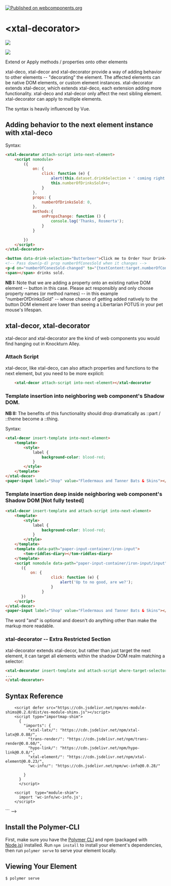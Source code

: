 [![Published on webcomponents.org](https://img.shields.io/badge/webcomponents.org-published-blue.svg)](https://www.webcomponents.org/element/bahrus/xtal-decorator)

# \<xtal-decorator\>

<a href="https://nodei.co/npm/xtal-decorator/"><img src="https://nodei.co/npm/xtal-decorator.png"></a>

<img src="https://badgen.net/bundlephobia/minzip/xtal-decorator">

Extend or Apply methods / properties onto other elements

xtal-deco, xtal-decor and xtal-decorator provide a way of adding behavior to other elements -- "decorating" the element.  The affected elements can be native DOM elements, or custom element instances. xtal-decorator extends xtal-decor, which extends xtal-deco, each extension adding more functionality. xtal-deco and xtal-decor only affect the next sibling element.  xtal-decorator can apply to multiple elements.

The syntax is heavily influenced by Vue.

## Adding behavior to the next element instance with xtal-deco

Syntax:


```html
<xtal-decorator attach-script into-next-element>
    <script nomodule>
        ({
            on: {
                click: function (e) {
                    alert(this.dataset.drinkSelection + ' coming right up!');
                    this.numberOfDrinksSold++;
                }
            },
            props: {
                numberOfDrinksSold: 0,
            },
            methods:{
                onPropsChange: function () {
                    console.log('Thanks, Rosmerta');
                }
            }

        })
    </script>
</xtal-decorator>

<button data-drink-selection="Butterbeer">Click me to Order Your Drink</button>
<!-- Pass down(p-d) prop numberOfConesSold when it changes -->
<p-d on="numberOfConesSold-changed" to="{textContent:target.numberOfConesSold}"></p-d>
<span></span> drinks sold.

```

**NB I:**  Note that we are adding a property onto an existing native DOM element -- button in this case.  Please act responsibly and only choose property names (or method names) -- in this example "numberOfDrinksSold" -- whose chance of getting added natively to the button DOM element are lower than seeing a Libertarian POTUS in your pet mouse's lifespan.

## xtal-decor, xtal-decorator

xtal-decor and xtal-decorator are the kind of web components you would find hanging out in Knockturn Alley.

### Attach Script

xtal-decor, like xtal-deco, can also attach properties and functions to the next element, but you need to be more explicit:

```html
    <xtal-decor attach-script into-next-element></xtal-decorator
```

###  Template insertion into neighboring web component's Shadow DOM.

**NB II:** The benefits of this functionality should drop dramatically as ::part / ::theme become a ::thing.

Syntax:

```html
<xtal-decor insert-template into-next-element>
    <template>
        <style>
            label {
                background-color: blood-red;
            }
        </style>
    </template>
</xtal-decor>
<paper-input label="Shop" value="Fledermaus and Tanner Bats & Skins"></paper-input>
```

### Template insertion deep inside neighboring web component's Shadow DOM [Not fully tested]


```html
<xtal-decor insert-template and attach-script into-next-element>
    <template>
        <style>
            label {
                background-color: blood-red;
            }
        </style>
    </template>
    <template data-path="paper-input-container/iron-input">
        <tom-riddles-diary></tom-riddles-diary>
    </template>
    <script nomodule data-path="paper-input-container/iron-input/input">
       ({
           on: {
                    click: function (e) {
                        alert('Up to no good, are we?');
                    }
                }
       })
    </script>
</xtal-decor>
<paper-input label="Shop" value="Fledermaus and Tanner Bats & Skins"></paper-input>
```

The word "and" is optional and doesn't do anything other than make the markup more readable.

### xtal-decorator -- Extra Restricted Section

xtal-decorator extends xtal-decor, but rather than just target the next element, it can target all elements within the shadow DOM realm matching a selector:

```html
<xtal-decorator insert-template and attach-script where-target-selector="paper-input" >
...
</xtal-decorator>
```

## Syntax Reference

<!--
```
<custom-element-demo>
<template>
      <wc-info
        package-name="npm.xtal-decorator"
        href="https://unpkg.com/xtal-decorator@0.0.35/html.json"
      >
        <!-- Use experimental import maps -->
        <script defer src="https://cdn.jsdelivr.net/npm/es-module-shims@0.2.0/dist/es-module-shims.js"></script>
        <script type="importmap-shim">
          {
            "imports": {
              "xtal-latx/": "https://cdn.jsdelivr.net/npm/xtal-latx@0.0.88/",
              "trans-render/": "https://cdn.jsdelivr.net/npm/trans-render@0.0.60/",
              "hypo-link/": "https://cdn.jsdelivr.net/npm/hypo-link@0.0.8/",
              "xtal-element/": "https://cdn.jsdelivr.net/npm/xtal-element@0.0.23/",
              "wc-info/": "https://cdn.jsdelivr.net/npm/wc-info@0.0.28/"
              
            }
          }
          </script>
          
        <script  type="module-shim">
          import 'wc-info/wc-info.js';
        </script>
</template>
</custom-element-demo>
```
-->

## Install the Polymer-CLI

First, make sure you have the [Polymer CLI](https://www.npmjs.com/package/polymer-cli) and npm (packaged with [Node.js](https://nodejs.org)) installed. Run `npm install` to install your element's dependencies, then run `polymer serve` to serve your element locally.

## Viewing Your Element

```
$ polymer serve
```


